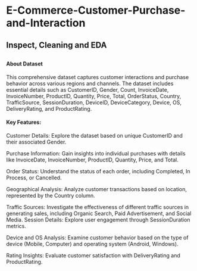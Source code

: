# E-Commerce-Customer-Purchase-and-Interaction

<h2>Inspect, Cleaning and EDA<h2/>

<h4>About Dataset</h4>
This comprehensive dataset captures customer interactions and purchase behavior across various regions and channels. The dataset includes essential details such as CustomerID, Gender, Count, InvoiceDate, InvoiceNumber, ProductID, Quantity, Price, Total, OrderStatus, Country, TrafficSource, SessionDuration, DeviceID, DeviceCategory, Device, OS, DeliveryRating, and ProductRating.

<h4>Key Features:</h4>

Customer Details: Explore the dataset based on unique CustomerID and their associated Gender.

Purchase Information: Gain insights into individual purchases with details like InvoiceDate, InvoiceNumber, ProductID, Quantity, Price, and Total.

Order Status: Understand the status of each order, including Completed, In Process, or Cancelled.

Geographical Analysis: Analyze customer transactions based on location, represented by the Country column.

Traffic Sources: Investigate the effectiveness of different traffic sources in generating sales, including Organic Search, Paid Advertisement, and Social Media.
Session Details: Explore user engagement through SessionDuration metrics.

Device and OS Analysis: Examine customer behavior based on the type of device (Mobile, Computer) and operating system (Android, Windows).

Rating Insights: Evaluate customer satisfaction with DeliveryRating and ProductRating.




